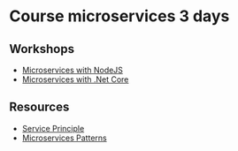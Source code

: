 # Course microservices 3 days

## Workshops
* [Microservices with NodeJS](https://github.com/up1/microservice-workshop)
* [Microservices with .Net Core](https://github.com/up1/workshop-microservice-with-dot-net-core)

## Resources
* [Service Principle](https://github.com/Yelp/service-principles)
* [Microservices Patterns](https://microservices.io/patterns/index.html)
